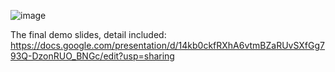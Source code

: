 
![image](https://user-images.githubusercontent.com/17892464/113337837-4f997800-92f6-11eb-8312-a47a637e5877.png)


The final demo slides, detail included: https://docs.google.com/presentation/d/14kb0ckfRXhA6vtmBZaRUvSXfGg793Q-DzonRUO_BNGc/edit?usp=sharing

    
